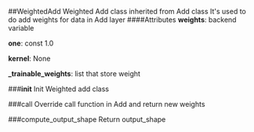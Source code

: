 ##WeightedAdd
Weighted Add class inherited from Add class
It's used to do add weights for data in Add layer
####Attributes
**weights**: backend variable

**one**: const 1.0

**kernel**: None

**_trainable_weights**: list that store weight

###__init__
Init Weighted add class

###call
Override call function in Add and return new weights

###compute_output_shape
Return output_shape

